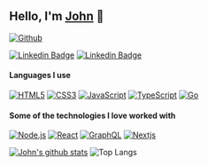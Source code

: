 ## Hello, I'm [John](https://www.johnbioux.fr) 👋

[![Github](https://img.shields.io/github/followers/salimcodes?label=Follow&style=social)](https://github.com/alcjohn)


[![Linkedin Badge](https://img.shields.io/badge/-linkedin-blue?style=flat-square&logo=Linkedin&logoColor=white&link=https://www.linkedin.com/in/john-bioux/)](https://www.linkedin.com/in/john-bioux/)
[![Linkedin Badge](https://img.shields.io/badge/-mail-red?style=flat-square&logo=gmail&logoColor=white&link=https://www.linkedin.com/in/john-bioux/)](mailto:john.bioux@gmail.com)

#### Languages I use

[![HTML5](https://img.shields.io/badge/-HTML5-000000?style=flat&logo=html5)](https://developer.mozilla.org/fr/docs/Web/Guide/HTML/HTML5)
[![CSS3](https://img.shields.io/badge/-CSS3-000000?style=flat&logo=css3&logoColor=1572B6)](https://developer.mozilla.org/fr/docs/Web/CSS)
[![JavaScript](https://img.shields.io/badge/-JavaScript-000000?style=flat&logo=javascript)](https://developer.mozilla.org/fr/docs/Web/JavaScript)
[![TypeScript](https://img.shields.io/badge/-TypeScript-000000?style=flat&logo=typescript&logoColor=007ACC)](https://www.typescriptlang.org/)
[![Go](https://img.shields.io/badge/-Go-000000?style=flat&logo=go)](https://golang.org/)

#### Some of the technologies I love worked with

[![Node.js](https://img.shields.io/badge/-Node.js-222222?style=flat&logo=node.js&logoColor=339933)](https://nodejs.org/en/)
[![React](https://img.shields.io/badge/-React-222222?style=flat&logo=React&logoColor=61DAFB)](https://fr.reactjs.org/)
[![GraphQL](https://img.shields.io/badge/-GraphQL-222222?style=flat&logo=graphql&logoColor=E10098)](https://graphql.org/)
[![Nextjs](https://img.shields.io/badge/-Next.js-222222?style=flat&logo=next.js&logoColor=white)](https://nextjs.org/)

[![John's github stats](https://github-readme-stats.vercel.app/api?username=alcjohn)](https://github.com/alcjohn/github-readme-stats&theme=vue)
![Top Langs](https://github-readme-stats.vercel.app/api/top-langs/?username=alcjohn&theme=vue)
